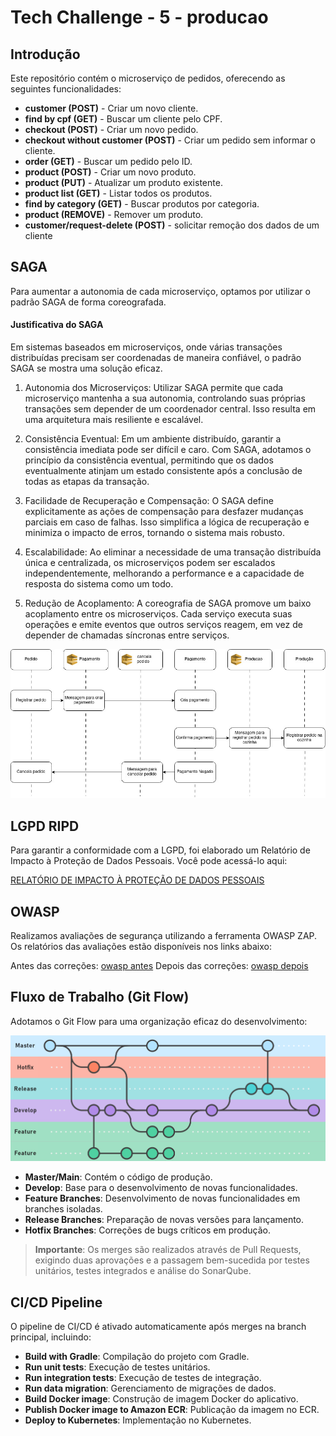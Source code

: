 # Tech Challenge - 5 - producao

## Introdução
Este repositório contém o microserviço de pedidos, oferecendo as seguintes funcionalidades:
- **customer (POST)** - Criar um novo cliente.
- **find by cpf (GET)** - Buscar um cliente pelo CPF.
- **checkout (POST)** - Criar um novo pedido.
- **checkout without customer (POST)** - Criar um pedido sem informar o cliente.
- **order (GET)** - Buscar um pedido pelo ID.
- **product (POST)** - Criar um novo produto.
- **product (PUT)** - Atualizar um produto existente.
- **product list (GET)** - Listar todos os produtos.
- **find by category (GET)** - Buscar produtos por categoria.
- **product (REMOVE)** - Remover um produto.
- **customer/request-delete (POST)** - solicitar remoção dos dados de um cliente



## SAGA
Para aumentar a autonomia de cada microserviço, optamos por utilizar o padrão SAGA de forma coreografada.

#### Justificativa do SAGA
Em sistemas baseados em microserviços, onde várias transações distribuídas precisam ser coordenadas de maneira confiável, o padrão SAGA se mostra uma solução eficaz.

1. Autonomia dos Microserviços:
   Utilizar SAGA permite que cada microserviço mantenha a sua autonomia, controlando suas próprias transações sem depender de um coordenador central. Isso resulta em uma arquitetura mais resiliente e escalável.
2. Consistência Eventual:
   Em um ambiente distribuído, garantir a consistência imediata pode ser difícil e caro. Com SAGA, adotamos o princípio da consistência eventual, permitindo que os dados eventualmente atinjam um estado consistente após a conclusão de todas as etapas da transação.

3. Facilidade de Recuperação e Compensação:
   O SAGA define explicitamente as ações de compensação para desfazer mudanças parciais em caso de falhas. Isso simplifica a lógica de recuperação e minimiza o impacto de erros, tornando o sistema mais robusto.

4. Escalabilidade:
   Ao eliminar a necessidade de uma transação distribuída única e centralizada, os microserviços podem ser escalados independentemente, melhorando a performance e a capacidade de resposta do sistema como um todo.

5. Redução de Acoplamento:
   A coreografia de SAGA promove um baixo acoplamento entre os microserviços. Cada serviço executa suas operações e emite eventos que outros serviços reagem, em vez de depender de chamadas síncronas entre serviços.

![Saga](./doc/saga.jpg)



## LGPD RIPD

Para garantir a conformidade com a LGPD, foi elaborado um Relatório de Impacto à Proteção de Dados Pessoais. Você pode acessá-lo aqui:

[RELATÓRIO DE IMPACTO À PROTEÇÃO DE DADOS PESSOAIS](./doc/RIPD.pdf) 



## OWASP

Realizamos avaliações de segurança utilizando a ferramenta OWASP ZAP. Os relatórios das avaliações estão disponíveis nos links abaixo:

Antes das correções: [owasp antes](./doc/owasp_antes.pdf)
Depois das correções: [owasp depois](./doc/owasp_depois.pdf)



## Fluxo de Trabalho (Git Flow)
Adotamos o Git Flow para uma organização eficaz do desenvolvimento:

![Git Flow](./doc/gitflow.png)

- **Master/Main**: Contém o código de produção.
- **Develop**: Base para o desenvolvimento de novas funcionalidades.
- **Feature Branches**: Desenvolvimento de novas funcionalidades em branches isoladas.
- **Release Branches**: Preparação de novas versões para lançamento.
- **Hotfix Branches**: Correções de bugs críticos em produção.

> **Importante**: Os merges são realizados através de Pull Requests, exigindo duas aprovações e a passagem bem-sucedida por testes unitários, testes integrados e análise do SonarQube.



## CI/CD Pipeline
O pipeline de CI/CD é ativado automaticamente após merges na branch principal, incluindo:

- **Build with Gradle**: Compilação do projeto com Gradle.
- **Run unit tests**: Execução de testes unitários.
- **Run integration tests**: Execução de testes de integração.
- **Run data migration**: Gerenciamento de migrações de dados.
- **Build Docker image**: Construção de imagem Docker do aplicativo.
- **Publish Docker image to Amazon ECR**: Publicação da imagem no ECR.
- **Deploy to Kubernetes**: Implementação no Kubernetes.
